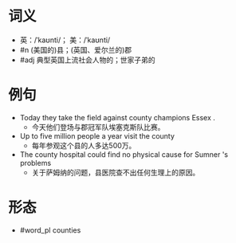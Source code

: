 # 词义
- 英：/ˈkaʊnti/； 美：/ˈkaʊnti/
- #n (美国的)县；(英国、爱尔兰的)郡
- #adj 典型英国上流社会人物的；世家子弟的
# 例句
- Today they take the field against county champions Essex .
	- 今天他们登场与郡冠军队埃塞克斯队比赛。
- Up to five million people a year visit the county
	- 每年参观这个县的人多达500万。
- The county hospital could find no physical cause for Sumner 's problems
	- 关于萨姆纳的问题，县医院查不出任何生理上的原因。
# 形态
- #word_pl counties
